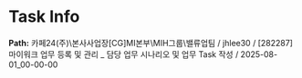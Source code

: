 # Task Info

**Path:** 카페24(주)\본사사업장\[CG]MI본부\MIH그룹\밸류업팀 / jhlee30 / [282287] 마이워크 업무 등록 및 관리 _ 담당 업무 시나리오 및 업무 Task 작성 / 2025-08-01_00-00-00


